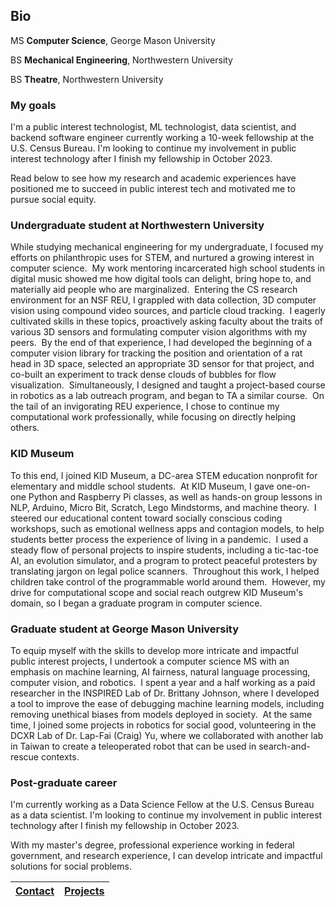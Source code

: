 <h2>Bio</h2>

MS **Computer Science**, George Mason University

BS **Mechanical Engineering**, Northwestern University

BS **Theatre**, Northwestern University

### My goals

I'm a public interest technologist, ML technologist, data scientist, and backend software engineer currently working a 10-week fellowship at the U.S. Census Bureau. I'm looking to continue my involvement in public interest technology after I finish my fellowship in October 2023.

Read below to see how my research and academic experiences have positioned me to succeed in public interest tech and motivated me to pursue social equity.

### Undergraduate student at Northwestern University

While studying mechanical engineering for my undergraduate, I focused my efforts on philanthropic uses for STEM, and nurtured a growing interest in computer science.  My work mentoring incarcerated high school students in digital music showed me how digital tools can delight, bring hope to, and materially aid people who are marginalized.  Entering the CS research environment for an NSF REU, I grappled with data collection, 3D computer vision using compound video sources, and particle cloud tracking.  I eagerly cultivated skills in these topics, proactively asking faculty about the traits of various 3D sensors and formulating computer vision algorithms with my peers.  By the end of that experience, I had developed the beginning of a computer vision library for tracking the position and orientation of a rat head in 3D space, selected an appropriate 3D sensor for that project, and co-built an experiment to track dense clouds of bubbles for flow visualization.  Simultaneously, I designed and taught a project-based course in robotics as a lab outreach program, and began to TA a similar course.  On the tail of an invigorating REU experience, I chose to continue my computational work professionally, while focusing on directly helping others.

### KID Museum

To this end, I joined KID Museum, a DC-area STEM education nonprofit for elementary and middle school students.  At KID Museum, I gave one-on-one Python and Raspberry Pi classes, as well as hands-on group lessons in NLP, Arduino, Micro Bit, Scratch, Lego Mindstorms, and machine theory.  I steered our educational content toward socially conscious coding workshops, such as emotional wellness apps and contagion models, to help students better process the experience of living in a pandemic.  I used a steady flow of personal projects to inspire students, including a tic-tac-toe AI, an evolution simulator, and a program to protect peaceful protesters by translating jargon on legal police scanners.  Throughout this work, I helped children take control of the programmable world around them.  However, my drive for computational scope and social reach outgrew KID Museum's domain, so I began a graduate program in computer science.

### Graduate student at George Mason University

To equip myself with the skills to develop more intricate and impactful public interest projects, I undertook a computer science MS with an emphasis on machine learning, AI fairness, natural language processing, computer vision, and robotics.  I spent a year and a half working as a paid researcher in the INSPIRED Lab of Dr. Brittany Johnson, where I developed a tool to improve the ease of debugging machine learning models, including removing unethical biases from models deployed in society.  At the same time, I joined some projects in robotics for social good, volunteering in the DCXR Lab of Dr. Lap-Fai (Craig) Yu, where we collaborated with another lab in Taiwan to create a teleoperated robot that can be used in search-and-rescue contexts.

### Post-graduate career

I'm currently working as a Data Science Fellow at the U.S. Census Bureau as a data scientist.  I'm looking to continue my involvement in public interest technology after I finish my fellowship in October 2023.

With my master's degree, professional experience working in federal government, and research experience, I can develop intricate and impactful solutions for social problems.

| [Contact](https://WrenMcQueary.github.io/contact)      | [Projects](https://WrenMcQueary.github.io/projects) |
| :---:        |        :---: |
